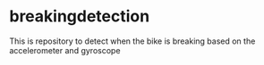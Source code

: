# breakingdetection
This is repository to detect when the bike is breaking based on the accelerometer and gyroscope

